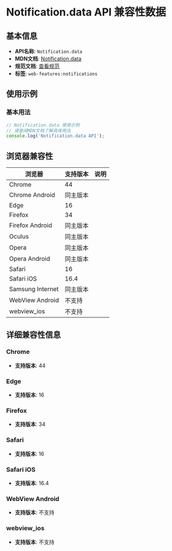 # Notification.data API 兼容性数据

## 基本信息

- **API名称**: `Notification.data`
- **MDN文档**: [Notification.data](https://developer.mozilla.org/docs/Web/API/Notification/data)
- **规范文档**: [查看规范](https://notifications.spec.whatwg.org/#dom-notification-data)
- **标签**: `web-features:notifications`

## 使用示例

### 基本用法

```javascript
// Notification.data 使用示例
// 请查阅MDN文档了解具体用法
console.log('Notification.data API');
```

## 浏览器兼容性

| 浏览器 | 支持版本 | 说明 |
|--------|----------|------|
| Chrome | 44 |  |
| Chrome Android | 同主版本 |  |
| Edge | 16 |  |
| Firefox | 34 |  |
| Firefox Android | 同主版本 |  |
| Oculus | 同主版本 |  |
| Opera | 同主版本 |  |
| Opera Android | 同主版本 |  |
| Safari | 16 |  |
| Safari iOS | 16.4 |  |
| Samsung Internet | 同主版本 |  |
| WebView Android | 不支持 |  |
| webview_ios | 不支持 |  |

## 详细兼容性信息

### Chrome

- **支持版本**: 44

### Edge

- **支持版本**: 16

### Firefox

- **支持版本**: 34

### Safari

- **支持版本**: 16

### Safari iOS

- **支持版本**: 16.4

### WebView Android

- **支持版本**: 不支持

### webview_ios

- **支持版本**: 不支持

